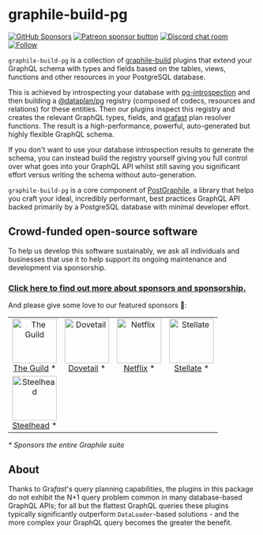 # graphile-build-pg

[![GitHub Sponsors](https://img.shields.io/github/sponsors/benjie?color=ff69b4&label=github%20sponsors)](https://github.com/sponsors/benjie)
[![Patreon sponsor button](https://img.shields.io/badge/sponsor-via%20Patreon-orange.svg)](https://patreon.com/benjie)
[![Discord chat room](https://img.shields.io/discord/489127045289476126.svg)](http://discord.gg/graphile)
[![Follow](https://img.shields.io/badge/twitter-@GraphileHQ-blue.svg)](https://twitter.com/GraphileHQ)

`graphile-build-pg` is a collection of [graphile-build][] plugins that extend
your GraphQL schema with types and fields based on the tables, views, functions
and other resources in your PostgreSQL database.

This is achieved by introspecting your database with [pg-introspection][] and
then building a [@dataplan/pg][] registry (composed of codecs, resources and
relations) for these entities. Then our plugins inspect this registry and
creates the relevant GraphQL types, fields, and [grafast][] plan resolver
functions. The result is a high-performance, powerful, auto-generated but highly
flexible GraphQL schema.

If you don't want to use your database introspection results to generate the
schema, you can instead build the registry yourself giving you full control over
what goes into your GraphQL API whilst still saving you significant effort
versus writing the schema without auto-generation.

`graphile-build-pg` is a core component of [PostGraphile][], a library that
helps you craft your ideal, incredibly performant, best practices GraphQL API
backed primarily by a PostgreSQL database with minimal developer effort.

<!-- SPONSORS_BEGIN -->

## Crowd-funded open-source software

To help us develop this software sustainably, we ask all individuals and
businesses that use it to help support its ongoing maintenance and development
via sponsorship.

### [Click here to find out more about sponsors and sponsorship.](https://www.graphile.org/sponsor/)

And please give some love to our featured sponsors 🤩:

<table><tr>
<td align="center"><a href="https://www.the-guild.dev/"><img src="https://graphile.org/images/sponsors/theguild.png" width="90" height="90" alt="The Guild" /><br />The Guild</a> *</td>
<td align="center"><a href="https://dovetailapp.com/"><img src="https://graphile.org/images/sponsors/dovetail.png" width="90" height="90" alt="Dovetail" /><br />Dovetail</a> *</td>
<td align="center"><a href="https://www.netflix.com/"><img src="https://graphile.org/images/sponsors/Netflix.png" width="90" height="90" alt="Netflix" /><br />Netflix</a> *</td>
<td align="center"><a href="https://stellate.co/"><img src="https://graphile.org/images/sponsors/Stellate.png" width="90" height="90" alt="Stellate" /><br />Stellate</a> *</td>
</tr><tr>
<td align="center"><a href="https://gosteelhead.com/"><img src="https://graphile.org/images/sponsors/steelhead.svg" width="90" height="90" alt="Steelhead" /><br />Steelhead</a> *</td>
</tr></table>

<em>\* Sponsors the entire Graphile suite</em>

<!-- SPONSORS_END -->

## About

Thanks to Gra*fast*'s query planning capabilities, the plugins in this package
do not exhibit the N+1 query problem common in many database-based GraphQL APIs;
for all but the flattest GraphQL queries these plugins typically significantly
outperform `DataLoader`-based solutions - and the more complex your GraphQL
query becomes the greater the benefit.

[postgraphile]: https://postgraphile.org
[graphile-build]: https://npmjs.com/package/graphile-build
[grafast]: https://grafast.org
[pg-introspection]: https://npmjs.com/package/pg-introspection
[@dataplan/pg]: https://grafast.org/grafast/step-library/dataplan-pg/
